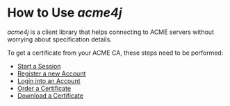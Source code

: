 # How to Use _acme4j_

_acme4j_ is a client library that helps connecting to ACME servers without worrying about specification details.

To get a certificate from your ACME CA, these steps need to be performed:

* [Start a Session](./session.html)
* [Register a new Account](./account.html)
* [Login into an Account](./login.html)
* [Order a Certificate](./order.html)
* [Download a Certificate](./certificate.html)
